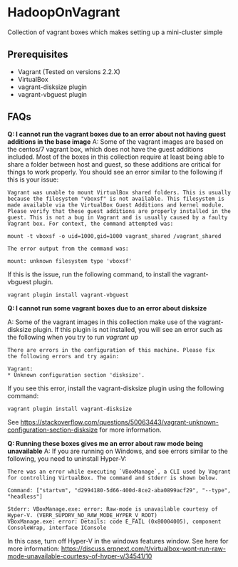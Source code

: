 # HadoopOnVagrant
Collection of vagrant boxes which makes setting up a mini-cluster simple

## Prerequisites
* Vagrant (Tested on versions 2.2.X)
* VirtualBox
* vagrant-disksize plugin
* vagrant-vbguest plugin

## FAQs
**Q: I cannot run the vagrant boxes due to an error about not having guest additions in the base image**
A: Some of the vagrant images are based on the centos/7 vagrant box, which does not have the guest additions included. Most of the boxes in this collection require at least being able to share a folder between host and guest, so these additions are critical for things to work properly. You should see an error similar to the following if this is your issue:
```
Vagrant was unable to mount VirtualBox shared folders. This is usually
because the filesystem "vboxsf" is not available. This filesystem is
made available via the VirtualBox Guest Additions and kernel module.
Please verify that these guest additions are properly installed in the
guest. This is not a bug in Vagrant and is usually caused by a faulty
Vagrant box. For context, the command attempted was:

mount -t vboxsf -o uid=1000,gid=1000 vagrant_shared /vagrant_shared

The error output from the command was:

mount: unknown filesystem type 'vboxsf'
```

If this is the issue, run the following command, to install the vagrant-vbguest plugin.
```
vagrant plugin install vagrant-vbguest
```

**Q: I cannot run some vagrant boxes due to an error about disksize**

A: Some of the vagrant images in this collection make use of the vagrant-disksize plugin. If this plugin is not installed, you will see an error such as the following when you try to run *vagrant up*
```
There are errors in the configuration of this machine. Please fix
the following errors and try again:

Vagrant:
* Unknown configuration section 'disksize'.
```

If you see this error, install the vagrant-disksize plugin using the following command:
```
vagrant plugin install vagrant-disksize
```

See https://stackoverflow.com/questions/50063443/vagrant-unknown-configuration-section-disksize for more information.

**Q: Running these boxes gives me an error about raw mode being unavailable**
A: If you are running on Windows, and see errors similar to the following, you need to uninstall Hyper-V:
```
There was an error while executing `VBoxManage`, a CLI used by Vagrant
for controlling VirtualBox. The command and stderr is shown below.

Command: ["startvm", "d2994180-5d66-400d-8ce2-aba0899acf29", "--type", "headless"]

Stderr: VBoxManage.exe: error: Raw-mode is unavailable courtesy of Hyper-V. (VERR_SUPDRV_NO_RAW_MODE_HYPER_V_ROOT)
VBoxManage.exe: error: Details: code E_FAIL (0x80004005), component ConsoleWrap, interface IConsole
```

In this case, turn off Hyper-V in the windows features window. See here for more information: https://discuss.erpnext.com/t/virtualbox-wont-run-raw-mode-unavailable-courtesy-of-hyper-v/34541/10
